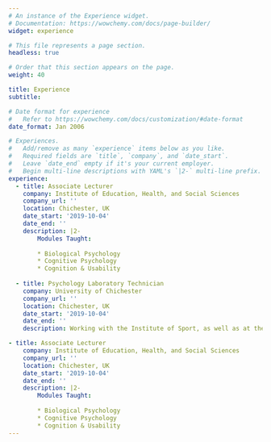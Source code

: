 ```yaml
---
# An instance of the Experience widget.
# Documentation: https://wowchemy.com/docs/page-builder/
widget: experience

# This file represents a page section.
headless: true

# Order that this section appears on the page.
weight: 40

title: Experience
subtitle:

# Date format for experience
#   Refer to https://wowchemy.com/docs/customization/#date-format
date_format: Jan 2006

# Experiences.
#   Add/remove as many `experience` items below as you like.
#   Required fields are `title`, `company`, and `date_start`.
#   Leave `date_end` empty if it's your current employer.
#   Begin multi-line descriptions with YAML's `|2-` multi-line prefix.
experience:
  - title: Associate Lecturer
    company: Institute of Education, Health, and Social Sciences
    company_url: ''
    location: Chichester, UK
    date_start: '2019-10-04'
    date_end: ''
    description: |2-
        Modules Taught:
        
        * Biological Psychology
        * Cognitive Psychology
        * Cognition & Usability 
        
  - title: Psychology Laboratory Technician 
    company: University of Chichester
    company_url: ''
    location: Chichester, UK
    date_start: '2019-10-04'
    date_end: ''
    description: Working with the Institute of Sport, as well as at the Institute of Education, Health and Social Sciences, supporting and contributing to the overall functioning of the Psychology Lab. The role includes providing specialist technical support to staff and students undertaking detailed scientific testing, demonstrating support and delivery of specialist equipment, and actively participating in the implementation of the Universities recruitment strategy.

- title: Associate Lecturer
    company: Institute of Education, Health, and Social Sciences
    company_url: ''
    location: Chichester, UK
    date_start: '2019-10-04'
    date_end: ''
    description: |2-
        Modules Taught:
        
        * Biological Psychology
        * Cognitive Psychology
        * Cognition & Usability 
---
```

